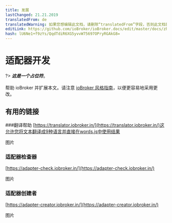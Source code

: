 ```yaml
---
title: 发展
lastChanged: 21.21.2019
translatedFrom: de
translatedWarning: 如果您想编辑此文档，请删除“translatedFrom”字段，否则此文档将再次自动翻译
editLink: https://github.com/ioBroker/ioBroker.docs/edit/master/docs/zh-cn/dev/README.md
hash: lU6Ne1+f9zYs/QqdTdiR6XG5yvvW75697OPryRGAkG8=
---
```

# 适配器开发
?> ***这是一个占位符***。<br><br>帮助 ioBroker 并扩展本文。请注意 [ioBroker 风格指南](community/styleguidedoc)，以便更容易地采用更改。

## 有用的链接
###翻译帮助
[https://translator.iobroker.in/](https://translator.iobroker.in/)这允许您将文本翻译成9种语言并直接在words.js中使用结果

图片

### 适配器检查器
[https://adapter-check.iobroker.in/](https://adapter-check.iobroker.in/)

图片

### 适配器创建者
[https://adapter-creator.iobroker.in/](https://adapter-creator.iobroker.in/)

图片